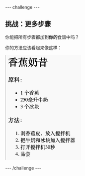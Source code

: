 \--- challenge \---

## 挑战：更多步骤

你能把所有步骤都加到**你的**食谱中吗？

你的方法应该看起来像这样：

![screenshot](images/recipe-more-method.png)

\--- /challenge \---